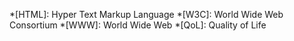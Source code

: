 *[HTML]: Hyper Text Markup Language
*[W3C]: World Wide Web Consortium
*[WWW]: World Wide Web
*[QoL]: Quality of Life
